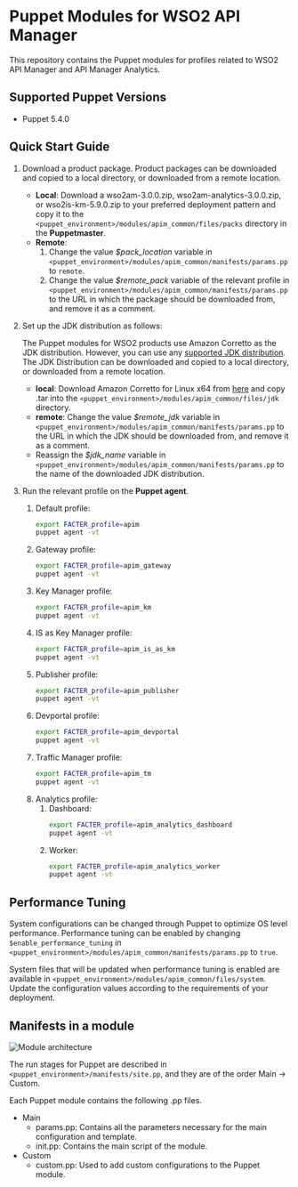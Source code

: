 # Puppet Modules for WSO2 API Manager

This repository contains the Puppet modules for profiles related to WSO2 API Manager and API Manager Analytics.

## Supported Puppet Versions

- Puppet 5.4.0

## Quick Start Guide
1. Download a product package. Product packages can be downloaded and copied to a local directory, or downloaded from a remote location.
    * **Local**: Download a wso2am-3.0.0.zip, wso2am-analytics-3.0.0.zip, or wso2is-km-5.9.0.zip to your preferred deployment pattern and copy it to the `<puppet_environment>/modules/apim_common/files/packs` directory in the **Puppetmaster**.
    * **Remote**: 
        1. Change the value *$pack_location* variable in `<puppet_environment>/modules/apim_common/manifests/params.pp` to `remote`.
        2. Change the value *$remote_pack* variable of the relevant profile in `<puppet_environment>/modules/apim_common/manifests/params.pp` to the URL in which the package should be downloaded from, and remove it as a comment.

2. Set up the JDK distribution as follows:

   The Puppet modules for WSO2 products use Amazon Corretto as the JDK distribution. However, you can use any [supported JDK distribution](https://docs.wso2.com/display/compatibility/Tested+Operating+Systems+and+JDKs). The JDK Distribution can be downloaded and copied to a local directory, or downloaded from a remote location.
   * **local**: Download Amazon Corretto for Linux x64 from [here](https://docs.aws.amazon.com/corretto/latest/corretto-8-ug/downloads-list.html) and copy .tar into the `<puppet_environment>/modules/apim_common/files/jdk` directory.
   * **remote**: Change the value *$remote_jdk* variable in `<puppet_environment>/modules/apim_common/manifests/params.pp` to the URL in which the JDK should be downloaded from, and remove it as a comment.
   * Reassign the *$jdk_name* variable in `<puppet_environment>/modules/apim_common/manifests/params.pp` to the name of the downloaded JDK distribution.

3. Run the relevant profile on the **Puppet agent**.
    1. Default profile:
        ```bash
        export FACTER_profile=apim
        puppet agent -vt
        ```
    2. Gateway profile:
       ```bash
       export FACTER_profile=apim_gateway
       puppet agent -vt
       ```
    3. Key Manager profile:
       ```bash
       export FACTER_profile=apim_km
       puppet agent -vt
       ```
    4. IS as Key Manager profile:
       ```bash
       export FACTER_profile=apim_is_as_km
       puppet agent -vt
       ```
    5. Publisher profile:
       ```bash
       export FACTER_profile=apim_publisher
       puppet agent -vt
       ```
    6. Devportal profile:
       ```bash
       export FACTER_profile=apim_devportal
       puppet agent -vt
       ```
    7. Traffic Manager profile:
       ```bash
       export FACTER_profile=apim_tm
       puppet agent -vt
       ```
    8. Analytics profile:
        1. Dashboard:
            ```bash
            export FACTER_profile=apim_analytics_dashboard
            puppet agent -vt
            ```
        2. Worker:
            ```bash
            export FACTER_profile=apim_analytics_worker
            puppet agent -vt
            ```

## Performance Tuning
System configurations can be changed through Puppet to optimize OS level performance. Performance tuning can be enabled by changing `$enable_performance_tuning` in `<puppet_environment>/modules/apim_common/manifests/params.pp` to `true`.

System files that will be updated when performance tuning is enabled are available in `<puppet_environment>/modules/apim_common/files/system`. Update the configuration values according to the requirements of your deployment.

## Manifests in a module

![Module architecture](docs/images/module_architecture.png "Module architecture")

The run stages for Puppet are described in `<puppet_environment>/manifests/site.pp`, and they are of the order Main -> Custom.

Each Puppet module contains the following .pp files.
* Main
    * params.pp: Contains all the parameters necessary for the main configuration and template.
    * init.pp: Contains the main script of the module.
* Custom
    * custom.pp: Used to add custom configurations to the Puppet module.
    